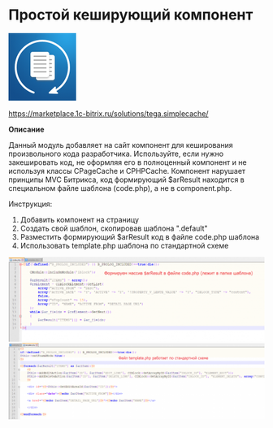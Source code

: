 # Простой кеширующий компонент
![alt-текст](img_md/ikonka.png "1") 

https://marketplace.1c-bitrix.ru/solutions/tega.simplecache/ 

**Описание**

Данный модуль добавляет на сайт компонент для кеширования произвольного кода разработчика. 
Используйте, если нужно закешировать код, не оформляя его в полноценный компонент и не используя классы CPageCache и CPHPCache. 
Компонент нарушает принципы MVC Битрикса, код формирующий $arResult находится в специальном файле шаблона (code.php), а не в component.php.

Инструкция:
1) Добавить компонент на страницу
2) Создать свой шаблон, скопировав шаблона ".default"
3) Разместить формирующий $arResult код в файле code.php шаблона
4) Использовать template.php шаблона по стандартной схеме



![alt-текст](img_md/simplecache-screen-1.png "1")
![alt-текст](img_md/simplecache-screen-2.png "1")